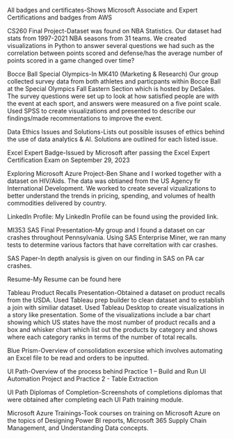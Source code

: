 All badges and certificates-Shows Microsoft Associate and Expert Certifications and badges from AWS

CS260 Final Project-Dataset was found on NBA Statistics. Our dataset had stats from 1997-2021 NBA seasons from 31 teams. We created visualizations in Python to answer several questions we had such as the correlation between points scored and defense/has the average number of points scored in a game changed over time?

Bocce Ball Special Olympics-In MK410 (Marketing & Research) Our group collected survey data from both athletes and particpants within Bocce Ball at the Special Olympics Fall Eastern Section which is hosted by DeSales. The survey questions were set up to look at how satisfied people are with the event at each sport, and answers were measured on a five point scale. Used SPSS to create visualizations and presented to describe our findings/made recommentations to improve the event.

Data Ethics Issues and Solutions-Lists out possible issuses of ethics behind the use of data analytics & AI. Solutions are outlined for each listed issue.

Excel Expert Badge-Issued by Microsoft after passing the Excel Expert Certification Exam on September 29, 2023

Exploring Microsoft Azure Project-Ben Shane and I worked together with a dataset on HIV/Aids. The data was obtianed from the US Agency fir International Development. We worked to create several vizualizations to better understand the trends in pricing, spending, and volumes of health commodities delivered by country.

LinkedIn Profile: My LinkedIn Profile can be found using the provided link.

MI353 SAS Final Presentation-My group and I found a dataset on car crashes throughout Pennsylvania. Using SAS Enterprise Miner, we ran many tests to determine various factors that have correltation with car crashes.

SAS Paper-In depth analysis is given on our finding in SAS on PA car crashes.

Resume-My Resume can be found here

Tableau Product Recalls Presentation-Obtained a dataset on product recalls from the USDA. Used Tableau prep builder to clean dataset and to establish a join with similiar dataset. Used Tableau Desktop to create visualizations in a story like presentation. Some of the visualizations include a bar chart showing which US states have the most number of product recalls and a box and whisker chart which list out the products by category and shows where each category ranks in terms of the number of total recalls.

Blue Prism-Overview of consolidation excersise which involves automating an Excel file to be read and orders to be inputted.

UI Path-Overview of the process behind Practice 1 – Build and Run UI Automation Project and Practice 2 - Table Extraction 

UI Path Diplomas of Completion-Screenshots of completions diplomas that were obtained after completing each UI Path training module.

Microsoft Azure Trainings-Took courses on training on Microsoft Azure on the topics of Designing Power BI reports, Microsoft 365 Supply Chain Management, and Understanding Data concepts.



